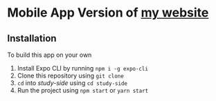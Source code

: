# Mobile App Version of [my website](https://studyside.herokuapp.com/)
## Installation
To build this app on your own
1. Install Expo CLI by running ```npm i -g expo-cli```
2. Clone this repository using ```git clone```
3. ```cd``` into *study-side* using ```cd study-side```
4. Run the project using ```npm start``` or ```yarn start```

